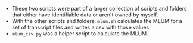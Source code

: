 - These two scripts were part of a larger collection of scripts and folders that either have identifiable data or aren't owned by myself.
- With the other scripts and folders, `mlum.sh` calculates the MLUM for a set of transcript files and writes a csv with those values.
- `mlum_csv.py` was a helper script to calculate the MLUM.